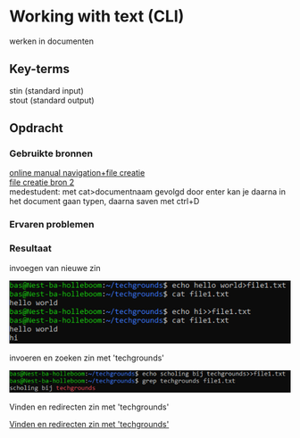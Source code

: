 # Working with text (CLI)
werken in documenten

## Key-terms
stin (standard input)  
stout (standard output)  

	
## Opdracht
### Gebruikte bronnen
[online manual navigation+file creatie](https://www.pluralsight.com/guides/beginner-linux-navigation-manual)  
[file creatie bron 2](https://monovm.com/blog/how-to-create-a-text-file-in-linux/)  
medestudent: met cat>documentnaam gevolgd door enter kan je daarna in het document gaan typen, daarna saven met ctrl+D

### Ervaren problemen


### Resultaat
invoegen van nieuwe zin


![invoegen van nieuwe zin](../01_Linux_1/images/invoeren-meer-tekst.PNG)  

invoeren en zoeken zin met 'techgrounds'

![invoeren en zoeken zin met 'techgrounds'](../01_Linux_1/images/invoeging+zoeken-techgrounds.PNG)  

Vinden en redirecten zin met 'techgrounds'

[Vinden en redirecten zin met 'techgrounds'](../01_Linux_1/images/redirect.png)
